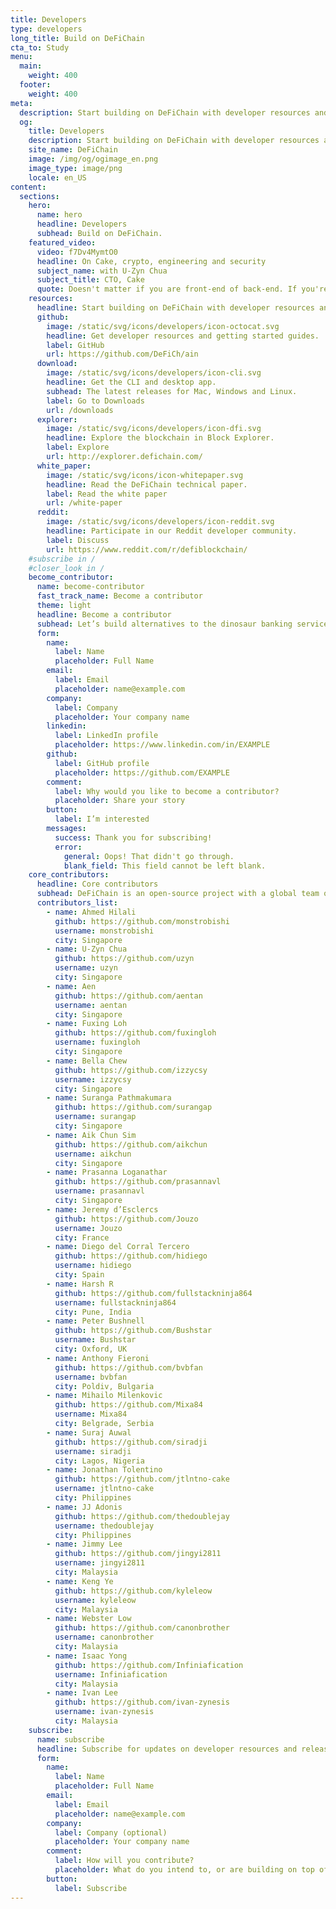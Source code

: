 ```yaml
---
title: Developers
type: developers
long_title: Build on DeFiChain
cta_to: Study
menu:
  main:
    weight: 400
  footer:
    weight: 400
meta:
  description: Start building on DeFiChain with developer resources and code.
  og:
    title: Developers
    description: Start building on DeFiChain with developer resources and code.
    site_name: DeFiChain
    image: /img/og/ogimage_en.png
    image_type: image/png
    locale: en_US
content:
  sections:
    hero:
      name: hero
      headline: Developers
      subhead: Build on DeFiChain.
    featured_video:
      video: f7Dv4MymtO0
      headline: On Cake, crypto, engineering and security
      subject_name: with U-Zyn Chua
      subject_title: CTO, Cake
      quote: Doesn't matter if you are front-end of back-end. If you're a JavaScript developer, and a good one, drop me a note, and we can talk.
    resources:
      headline: Start building on DeFiChain with developer resources and code.
      github:
        image: /static/svg/icons/developers/icon-octocat.svg
        headline: Get developer resources and getting started guides.
        label: GitHub
        url: https://github.com/DeFiCh/ain
      download:
        image: /static/svg/icons/developers/icon-cli.svg
        headline: Get the CLI and desktop app.
        subhead: The latest releases for Mac, Windows and Linux.
        label: Go to Downloads
        url: /downloads
      explorer:
        image: /static/svg/icons/developers/icon-dfi.svg
        headline: Explore the blockchain in Block Explorer.
        label: Explore
        url: http://explorer.defichain.com/
      white_paper:
        image: /static/svg/icons/icon-whitepaper.svg
        headline: Read the DeFiChain technical paper.
        label: Read the white paper
        url: /white-paper
      reddit:
        image: /static/svg/icons/developers/icon-reddit.svg
        headline: Participate in our Reddit developer community.
        label: Discuss
        url: https://www.reddit.com/r/defiblockchain/
    #subscribe in /
    #closer_look in /
    become_contributor:
      name: become-contributor
      fast_track_name: Become a contributor
      theme: light
      headline: Become a contributor
      subhead: Let’s build alternatives to the dinosaur banking services together!
      form:
        name:
          label: Name
          placeholder: Full Name
        email:
          label: Email
          placeholder: name@example.com
        company:
          label: Company
          placeholder: Your company name
        linkedin:
          label: LinkedIn profile
          placeholder: https://www.linkedin.com/in/EXAMPLE
        github:
          label: GitHub profile
          placeholder: https://github.com/EXAMPLE
        comment:
          label: Why would you like to become a contributor?
          placeholder: Share your story
        button:
          label: I’m interested
        messages:
          success: Thank you for subscribing!
          error: 
            general: Oops! That didn't go through.
            blank_field: This field cannot be left blank.
    core_contributors:
      headline: Core contributors
      subhead: DeFiChain is an open-source project with a global team of core contributors, supported by a community of developers. The full list of projects and contributors can be found on [GitHub](https://github.com/DeFiCh).
      contributors_list:
        - name: Ahmed Hilali
          github: https://github.com/monstrobishi
          username: monstrobishi
          city: Singapore
        - name: U-Zyn Chua
          github: https://github.com/uzyn
          username: uzyn
          city: Singapore
        - name: Aen
          github: https://github.com/aentan
          username: aentan
          city: Singapore
        - name: Fuxing Loh
          github: https://github.com/fuxingloh
          username: fuxingloh
          city: Singapore
        - name: Bella Chew
          github: https://github.com/izzycsy
          username: izzycsy
          city: Singapore
        - name: Suranga Pathmakumara
          github: https://github.com/surangap
          username: surangap
          city: Singapore
        - name: Aik Chun Sim
          github: https://github.com/aikchun
          username: aikchun
          city: Singapore
        - name: Prasanna Loganathar
          github: https://github.com/prasannavl
          username: prasannavl
          city: Singapore
        - name: Jeremy d’Esclercs
          github: https://github.com/Jouzo
          username: Jouzo
          city: France
        - name: Diego del Corral Tercero
          github: https://github.com/hidiego
          username: hidiego
          city: Spain
        - name: Harsh R
          github: https://github.com/fullstackninja864
          username: fullstackninja864
          city: Pune, India
        - name: Peter Bushnell
          github: https://github.com/Bushstar
          username: Bushstar
          city: Oxford, UK
        - name: Anthony Fieroni
          github: https://github.com/bvbfan
          username: bvbfan
          city: Poldiv, Bulgaria
        - name: Mihailo Milenkovic
          github: https://github.com/Mixa84
          username: Mixa84
          city: Belgrade, Serbia
        - name: Suraj Auwal
          github: https://github.com/siradji
          username: siradji
          city: Lagos, Nigeria
        - name: Jonathan Tolentino
          github: https://github.com/jtlntno-cake
          username: jtlntno-cake
          city: Philippines
        - name: JJ Adonis
          github: https://github.com/thedoublejay
          username: thedoublejay
          city: Philippines
        - name: Jimmy Lee
          github: https://github.com/jingyi2811
          username: jingyi2811
          city: Malaysia
        - name: Keng Ye
          github: https://github.com/kyleleow
          username: kyleleow
          city: Malaysia
        - name: Webster Low
          github: https://github.com/canonbrother
          username: canonbrother
          city: Malaysia
        - name: Isaac Yong
          github: https://github.com/Infiniafication
          username: Infiniafication
          city: Malaysia
        - name: Ivan Lee
          github: https://github.com/ivan-zynesis
          username: ivan-zynesis
          city: Malaysia
    subscribe:
      name: subscribe
      headline: Subscribe for updates on developer resources and releases.
      form:
        name:
          label: Name
          placeholder: Full Name
        email:
          label: Email
          placeholder: name@example.com
        company:
          label: Company (optional)
          placeholder: Your company name
        comment:
          label: How will you contribute?
          placeholder: What do you intend to, or are building on top of DeFi Blockchain? What resources and support can DeFiChain provide you with?
        button:
          label: Subscribe
---
```

